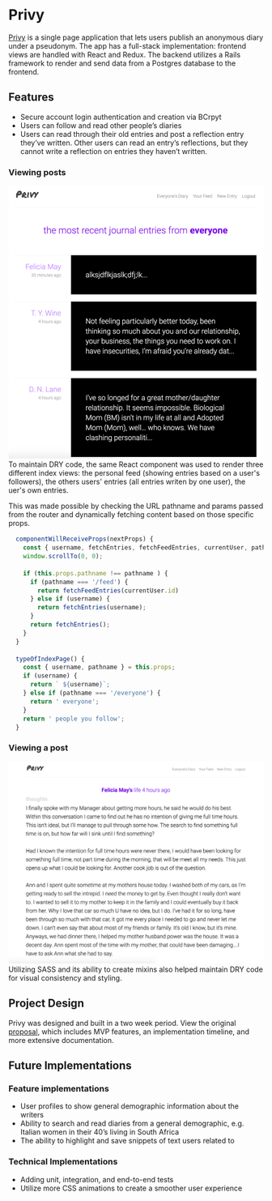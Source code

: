 # Privy 
[Privy][live-link] is a single page application that lets users publish an anonymous diary under a pseudonym.  The app has a full-stack implementation: frontend views are handled with React and Redux. The backend utilizes a Rails framework to render and send data from a Postgres database to the frontend.


## Features
  * Secure account login authentication and creation via BCrpyt
  * Users can follow and read other people’s diaries
  * Users can read through their old entries and post a reflection entry they’ve written. Other users can read an entry’s reflections, but they cannot write a reflection on entries they haven’t written. 

 ### Viewing posts
  ![Privy entry index](docs/images/privy_entry_index.png)
To maintain DRY code, the same React component was used to render three different index views: the personal feed (showing entries based on a user's followers), the others users' entries (all entries writen by one user), the uer's own entries.

This was made possible by checking the URL pathname and params passed from the router and dynamically fetching content based on those specific props. 
```js
  componentWillReceiveProps(nextProps) {
    const { username, fetchEntries, fetchFeedEntries, currentUser, pathname } = nextProps;
    window.scrollTo(0, 0);

    if (this.props.pathname !== pathname ) {
      if (pathname === '/feed') {
        return fetchFeedEntries(currentUser.id) 
      } else if (username) {
        return fetchEntries(username);
      }
      return fetchEntries();
    }
  }

  typeOfIndexPage() {
    const { username, pathname } = this.props; 
    if (username) {
      return ` ${username}`;
    } else if (pathname === '/everyone') {
      return ' everyone';
    } 
    return ' people you follow';
  }
``` 

 ### Viewing a post
  ![Privy entry edit form](docs/images/privy_entry_show.png)
Utilizing SASS and its ability to create mixins also helped maintain DRY code for visual consistency and styling.  

## Project Design
Privy was designed and built in a two week period. View the original [proposal][dev-readme], which includes MVP features, an implementation timeline, and more extensive documentation.

## Future Implementations
### Feature implementations
  * User profiles to show general demographic information about the writers
  * Ability to search and read diaries from a general demographic, e.g. Italian women in their 40’s living in South Africa
  * The ability to highlight and save snippets of text users related to

### Technical Implementations
  * Adding unit, integration, and end-to-end tests
  * Utilize more CSS animations to create a smoother user experience

  [live-link]: https://privy-journal.herokuapp.com
  [dev-readme]: docs/README.md